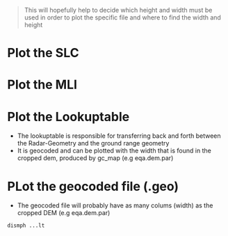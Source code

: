 > This will hopefully help to decide which height and width must be used in order 
> to plot the specific file and where to find the width and height


# Plot the SLC

# Plot the MLI

# Plot the Lookuptable

- The lookuptable is responsible for transferring back and forth between the Radar-Geometry
and the ground range geometry
- It is geocoded and can be plotted with the width that is found in the cropped dem, produced by gc_map (e.g eqa.dem.par)

# PLot the geocoded file (.geo)

- The geocoded file will probably have as many colums (width) as the cropped DEM (e.g eqa.dem.par)


```commandline
dismph ...lt
```
